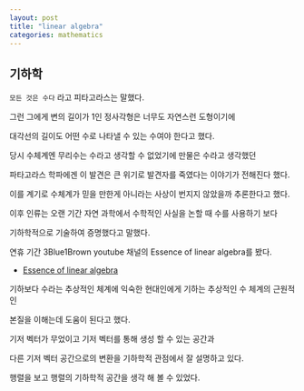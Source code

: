 ```yaml
---
layout: post
title: "linear algebra"
categories: mathematics
---
```


## 기하학

`모든 것은 수다` 라고 피타고라스는 말했다.

그런 그에게 변의 길이가 1인 정사각형은 너무도 자연스런 도형이기에

대각선의 길이도 어떤 수로 나타낼 수 있는 수여야 한다고 했다.

당시 수체계엔 무리수는 수라고 생각할 수 없었기에 만물은 수라고 생각했던

파타고라스 학파에겐 이 발견은 큰 위기로 발견자를 죽였다는 이야기가 전해진다 했다.

이를 계기로 수체계가 믿을 만한게 아니라는 사상이 번지지 않았을까 추론한다고 했다.

이후 인류는 오랜 기간 자연 과학에서 수학적인 사실을 논할 때 수를 사용하기 보다 

기하학적으로 기술하여 증명했다고 말했다.  
  
  

연휴 기간 3Blue1Brown youtube 채널의 Essence of linear algebra를 봤다.

- [Essence of linear algebra](https://www.youtube.com/watch?v=fNk_zzaMoSs&list=PLZHQObOWTQDPD3MizzM2xVFitgF8hE_ab&index=2&ab_channel=3Blue1Brown)

기하보다 수라는 추상적인 체계에 익숙한 현대인에게 기하는 추상적인 수 체계의 근원적인

본질을 이해는데 도움이 된다고 했다.

기저 벡터가 무었이고 기저 벡터를 통해 생성 할 수 있는 공간과 

다른 기저 벡터 공간으로의 변환을 기하학적 관점에서 잘 설명하고 있다.

행렬을 보고 행렬의 기하학적 공간을 생각 해 볼 수 있었다.


















































